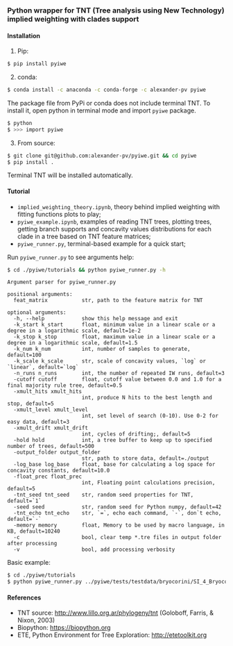 ### Python wrapper for TNT (Tree analysis using New Technology) implied weighting with clades support

#### Installation

1. Pip:

```bash
$ pip install pyiwe
```
2. conda:
```bash
$ conda install -c anaconda -c conda-forge -c alexander-pv pyiwe
```
The package file from PyPi or conda does not include terminal TNT. To install it, open python in terminal mode and import `pyiwe`
package.
```bash
$ python
$ >>> import pyiwe
```

3. From source:

```bash
$ git clone git@github.com:alexander-pv/pyiwe.git && cd pyiwe
$ pip install .
```

Terminal TNT will be installed automatically.

#### Tutorial

* `implied_weighting_theory.ipynb`, theory behind implied weighting with fitting functions plots to play;
* `pyiwe_example.ipynb`, examples of reading TNT trees, plotting trees, getting branch supports and concavity values
  distributions for each clade in a tree based on TNT feature matrices;
* `pyiwe_runner.py`, terminal-based example for a quick start;

Run `pyiwe_runner.py` to see arguments help:

```bash
$ cd ./pyiwe/tutorials && python pyiwe_runner.py -h
```

```
Argument parser for pyiwe_runner.py

positional arguments:
  feat_matrix           str, path to the feature matrix for TNT

optional arguments:
  -h, --help            show this help message and exit
  -k_start k_start      float, minimum value in a linear scale or a degree in a logarithmic scale, default=1e-2
  -k_stop k_stop        float, maximum value in a linear scale or a degree in a logarithmic scale, default=1.5
  -k_num k_num          int, number of samples to generate, default=100
  -k_scale k_scale      str, scale of concavity values, `log` or `linear`, default=`log`
  -n_runs n_runs        int, the number of repeated IW runs, default=3
  -cutoff cutoff        float, cutoff value between 0.0 and 1.0 for a final majority rule tree, default=0.5
  -xmult_hits xmult_hits
                        int, produce N hits to the best length and stop, default=5
  -xmult_level xmult_level
                        int, set level of search (0-10). Use 0-2 for easy data, default=3
  -xmult_drift xmult_drift
                        int, cycles of drifting;, default=5
  -hold hold            int, a tree buffer to keep up to specified number of trees, default=500
  -output_folder output_folder
                        str, path to store data, default=./output
  -log_base log_base    float, base for calculating a log space for concavity constants, default=10.0
  -float_prec float_prec
                        int, Floating point calculations precision, default=5
  -tnt_seed tnt_seed    str, random seed properties for TNT, default=`1`
  -seed seed            str, random seed for Python numpy, default=42
  -tnt_echo tnt_echo    str, `=`, echo each command, `-`, don`t echo, default=`-`
  -memory memory        float, Memory to be used by macro language, in KB, default=10240
  -c                    bool, clear temp *.tre files in output folder after processing
  -v                    bool, add processing verbosity
```

Basic example:

```bash
$ cd ./pyiwe/tutorials
$ python pyiwe_runner.py ../pyiwe/tests/testdata/bryocorini/SI_4_Bryocorinae_matrix.tnt -c
```

#### References

* TNT source: http://www.lillo.org.ar/phylogeny/tnt (Goloboff, Farris, & Nixon, 2003)
* Biopython: https://biopython.org
* ETE, Python Environment for Tree Exploration: http://etetoolkit.org